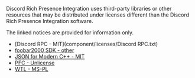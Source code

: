 Discord Rich Presence Integration uses third-party libraries or other resources that may
be distributed under licenses different than the Discord Rich Presence Integration software.

The linked notices are provided for information only.

- [Discord RPC - MIT](component/licenses/Discord RPC.txt)
- [foobar2000 SDK - other](component/licenses/foobar2000%20SDK.txt)
- [JSON for Modern C++ - MIT](component/licenses/JSON%20for%20Modern%20C%2B%2B.txt)
- [PFC - Unlicense](component/licenses/PFC.txt)
- [WTL - MS-PL](component/licenses/WTL.txt)
